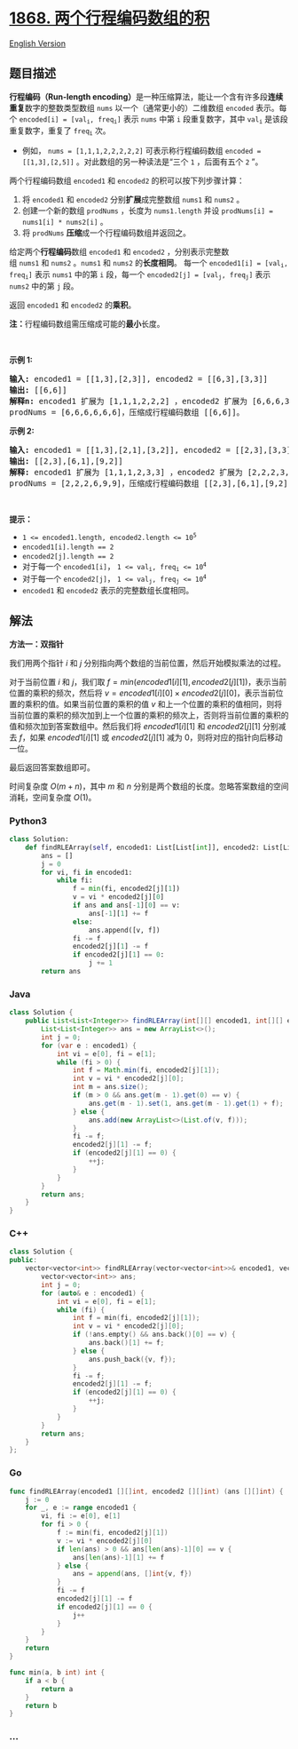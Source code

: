# [1868. 两个行程编码数组的积](https://leetcode.cn/problems/product-of-two-run-length-encoded-arrays)

[English Version](/solution/1800-1899/1868.Product%20of%20Two%20Run-Length%20Encoded%20Arrays/README_EN.md)

## 题目描述

<!-- 这里写题目描述 -->

<p><b>行程编码（</b><strong>Run-length encoding）</strong>是一种压缩算法，能让一个含有许多段<strong>连续重复</strong>数字的整数类型数组 <code>nums</code> 以一个（通常更小的）二维数组 <code>encoded</code> 表示。每个 <code>encoded[i] = [val<sub>i</sub>, freq<sub>i</sub>]</code> 表示 <code>nums</code> 中第 <code>i</code> 段重复数字，其中 <code>val<sub>i</sub></code> 是该段重复数字，重复了 <code>freq<sub>i</sub></code> 次。</p>

<ul>
	<li>例如， <code>nums = [1,1,1,2,2,2,2,2]</code> 可表示称行程编码数组 <code>encoded = [[1,3],[2,5]]</code> 。对此数组的另一种读法是“三个 <code>1</code> ，后面有五个 <code>2</code> ”。</li>
</ul>

<p>两个行程编码数组 <code>encoded1</code> 和 <code>encoded2</code> 的积可以按下列步骤计算：</p>

<ol>
	<li>将 <code>encoded1</code> 和 <code>encoded2</code> 分别<strong>扩展</strong>成完整数组 <code>nums1</code> 和 <code>nums2</code> 。</li>
	<li>创建一个新的数组 <code>prodNums</code> ，长度为 <code>nums1.length</code> 并设 <code>prodNums[i] = nums1[i] * nums2[i]</code> 。</li>
	<li>将 <code>prodNums</code> <strong>压缩</strong>成一个行程编码数组并返回之。</li>
</ol>

<p>给定两个<strong>行程编码</strong>数组 <code>encoded1</code> 和 <code>encoded2</code> ，分别表示完整数组 <code>nums1</code> 和 <code>nums2</code> 。<code>nums1</code> 和 <code>nums2</code> 的<strong>长度相同</strong>。 每一个 <code>encoded1[i] = [val<sub>i</sub>, freq<sub>i</sub>]</code> 表示 <code>nums1</code> 中的第 <code>i</code> 段，每一个 <code>encoded2[j] = [val<sub>j</sub>, freq<sub>j</sub>]</code> 表示 <code>nums2</code> 中的第 <code>j</code> 段。</p>

<p>返回<i> </i><code>encoded1</code> 和 <code>encoded2</code> 的<strong>乘积</strong>。</p>

<p><b>注：</b>行程编码数组需压缩成可能的<strong>最小</strong>长度。</p>

<p> </p>

<p><b>示例 1:</b></p>

<pre><strong>输入:</strong> encoded1 = [[1,3],[2,3]], encoded2 = [[6,3],[3,3]]
<strong>输出:</strong> [[6,6]]
<strong>解释n:</strong> encoded1 扩展为 [1,1,1,2,2,2] ，encoded2 扩展为 [6,6,6,3,3,3]。
prodNums = [6,6,6,6,6,6]，压缩成行程编码数组 [[6,6]]。
</pre>

<p><strong>示例 2:</strong></p>

<pre><strong>输入:</strong> encoded1 = [[1,3],[2,1],[3,2]], encoded2 = [[2,3],[3,3]]
<strong>输出:</strong> [[2,3],[6,1],[9,2]]
<strong>解释:</strong> encoded1 扩展为 [1,1,1,2,3,3] ，encoded2 扩展为 [2,2,2,3,3,3]。
prodNums = [2,2,2,6,9,9]，压缩成行程编码数组 [[2,3],[6,1],[9,2]]。
</pre>

<p> </p>

<p><b>提示：</b></p>

<ul>
	<li><code>1 &lt;= encoded1.length, encoded2.length &lt;= 10<sup>5</sup></code></li>
	<li><code>encoded1[i].length == 2</code></li>
	<li><code>encoded2[j].length == 2</code></li>
	<li>对于每一个 <code>encoded1[i]</code>， <code>1 &lt;= val<sub>i</sub>, freq<sub>i</sub> &lt;= 10<sup>4</sup></code>  </li>
	<li>对于每一个 <code>encoded2[j]</code>， <code>1 &lt;= val<sub>j</sub>, freq<sub>j</sub> &lt;= 10<sup>4</sup></code></li>
	<li><code>encoded1</code> 和 <code>encoded2</code> 表示的完整数组长度相同。</li>
</ul>

## 解法

<!-- 这里可写通用的实现逻辑 -->

**方法一：双指针**

我们用两个指针 $i$ 和 $j$ 分别指向两个数组的当前位置，然后开始模拟乘法的过程。

对于当前位置 $i$ 和 $j$，我们取 $f=min(encoded1[i][1],encoded2[j][1])$，表示当前位置的乘积的频次，然后将 $v=encoded1[i][0] \times encoded2[j][0]$，表示当前位置的乘积的值。如果当前位置的乘积的值 $v$ 和上一个位置的乘积的值相同，则将当前位置的乘积的频次加到上一个位置的乘积的频次上，否则将当前位置的乘积的值和频次加到答案数组中。然后我们将 $encoded1[i][1]$ 和 $encoded2[j][1]$ 分别减去 $f$，如果 $encoded1[i][1]$ 或 $encoded2[j][1]$ 减为 $0$，则将对应的指针向后移动一位。

最后返回答案数组即可。

时间复杂度 $O(m + n)$，其中 $m$ 和 $n$ 分别是两个数组的长度。忽略答案数组的空间消耗，空间复杂度 $O(1)$。

<!-- tabs:start -->

### **Python3**

<!-- 这里可写当前语言的特殊实现逻辑 -->

```python
class Solution:
    def findRLEArray(self, encoded1: List[List[int]], encoded2: List[List[int]]) -> List[List[int]]:
        ans = []
        j = 0
        for vi, fi in encoded1:
            while fi:
                f = min(fi, encoded2[j][1])
                v = vi * encoded2[j][0]
                if ans and ans[-1][0] == v:
                    ans[-1][1] += f
                else:
                    ans.append([v, f])
                fi -= f
                encoded2[j][1] -= f
                if encoded2[j][1] == 0:
                    j += 1
        return ans
```

### **Java**

<!-- 这里可写当前语言的特殊实现逻辑 -->

```java
class Solution {
    public List<List<Integer>> findRLEArray(int[][] encoded1, int[][] encoded2) {
        List<List<Integer>> ans = new ArrayList<>();
        int j = 0;
        for (var e : encoded1) {
            int vi = e[0], fi = e[1];
            while (fi > 0) {
                int f = Math.min(fi, encoded2[j][1]);
                int v = vi * encoded2[j][0];
                int m = ans.size();
                if (m > 0 && ans.get(m - 1).get(0) == v) {
                    ans.get(m - 1).set(1, ans.get(m - 1).get(1) + f);
                } else {
                    ans.add(new ArrayList<>(List.of(v, f)));
                }
                fi -= f;
                encoded2[j][1] -= f;
                if (encoded2[j][1] == 0) {
                    ++j;
                }
            }
        }
        return ans;
    }
}
```

### **C++**

```cpp
class Solution {
public:
    vector<vector<int>> findRLEArray(vector<vector<int>>& encoded1, vector<vector<int>>& encoded2) {
        vector<vector<int>> ans;
        int j = 0;
        for (auto& e : encoded1) {
            int vi = e[0], fi = e[1];
            while (fi) {
                int f = min(fi, encoded2[j][1]);
                int v = vi * encoded2[j][0];
                if (!ans.empty() && ans.back()[0] == v) {
                    ans.back()[1] += f;
                } else {
                    ans.push_back({v, f});
                }
                fi -= f;
                encoded2[j][1] -= f;
                if (encoded2[j][1] == 0) {
                    ++j;
                }
            }
        }
        return ans;
    }
};
```

### **Go**

```go
func findRLEArray(encoded1 [][]int, encoded2 [][]int) (ans [][]int) {
	j := 0
	for _, e := range encoded1 {
		vi, fi := e[0], e[1]
		for fi > 0 {
			f := min(fi, encoded2[j][1])
			v := vi * encoded2[j][0]
			if len(ans) > 0 && ans[len(ans)-1][0] == v {
				ans[len(ans)-1][1] += f
			} else {
				ans = append(ans, []int{v, f})
			}
			fi -= f
			encoded2[j][1] -= f
			if encoded2[j][1] == 0 {
				j++
			}
		}
	}
	return
}

func min(a, b int) int {
	if a < b {
		return a
	}
	return b
}
```

### **...**

```

```

<!-- tabs:end -->
